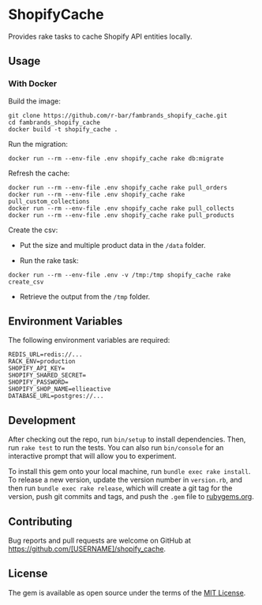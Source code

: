 # ShopifyCache

Provides rake tasks to cache Shopify API entities locally.

## Usage

### With Docker

Build the image:
```shell
git clone https://github.com/r-bar/fambrands_shopify_cache.git
cd fambrands_shopify_cache
docker build -t shopify_cache .
```

Run the migration:
```shell
docker run --rm --env-file .env shopify_cache rake db:migrate
```

Refresh the cache:
```shell
docker run --rm --env-file .env shopify_cache rake pull_orders
docker run --rm --env-file .env shopify_cache rake pull_custom_collections
docker run --rm --env-file .env shopify_cache rake pull_collects
docker run --rm --env-file .env shopify_cache rake pull_products
```

Create the csv:
* Put the size and multiple product data in the `/data` folder.

* Run the rake task:
```
docker run --rm --env-file .env -v /tmp:/tmp shopify_cache rake create_csv
```

* Retrieve the output from the `/tmp` folder.


## Environment Variables
The following environment variables are required:

```
REDIS_URL=redis://...
RACK_ENV=production
SHOPIFY_API_KEY=
SHOPIFY_SHARED_SECRET=
SHOPIFY_PASSWORD=
SHOPIFY_SHOP_NAME=ellieactive
DATABASE_URL=postgres://...
```

## Development

After checking out the repo, run `bin/setup` to install dependencies. Then, run `rake test` to run the tests. You can also run `bin/console` for an interactive prompt that will allow you to experiment.

To install this gem onto your local machine, run `bundle exec rake install`. To release a new version, update the version number in `version.rb`, and then run `bundle exec rake release`, which will create a git tag for the version, push git commits and tags, and push the `.gem` file to [rubygems.org](https://rubygems.org).

## Contributing

Bug reports and pull requests are welcome on GitHub at https://github.com/[USERNAME]/shopify_cache.

## License

The gem is available as open source under the terms of the [MIT License](https://opensource.org/licenses/MIT).
